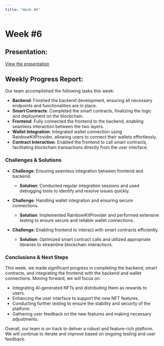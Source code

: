 ```yaml
---
title: "Week #6"
---
```


# **Week #6**

## **Presentation**:

[View the presentation](https://docs.google.com/presentation/d/1_Q5lWlrQ6NzWebq7pFbxcFzotjBBexlmQpr3O0FPxWM/edit?usp=sharing)

## **Weekly Progress Report**:

Our team accomplished the following tasks this week:

- **Backend**: Finished the backend development, ensuring all necessary endpoints and functionalities are in place.
- **Smart Contracts**: Completed the smart contracts, finalizing the logic and deployment on the blockchain.
- **Frontend**: Fully connected the frontend to the backend, enabling seamless interaction between the two layers.
- **Wallet Integration**: Integrated wallet connection using RainbowKitProvider, allowing users to connect their wallets effortlessly.
- **Contract Interaction**: Enabled the frontend to call smart contracts, facilitating blockchain transactions directly from the user interface.

### **Challenges & Solutions**

- **Challenge**: Ensuring seamless integration between frontend and backend.

  - **Solution**: Conducted regular integration sessions and used debugging tools to identify and resolve issues quickly.

- **Challenge**: Handling wallet integration and ensuring secure connections.

  - **Solution**: Implemented RainbowKitProvider and performed extensive testing to ensure secure and reliable wallet connections.

- **Challenge**: Enabling frontend to interact with smart contracts efficiently.

  - **Solution**: Optimized smart contract calls and utilized appropriate libraries to streamline blockchain interactions.

### **Conclusions & Next Steps**

This week, we made significant progress in completing the backend, smart contracts, and integrating the frontend with the backend and wallet connections. Moving forward, we will focus on:

- Integrating AI-generated NFTs and distributing them as rewards to users.
- Enhancing the user interface to support the new NFT features.
- Conducting further testing to ensure the stability and security of the platform.
- Gathering user feedback on the new features and making necessary adjustments.

Overall, our team is on track to deliver a robust and feature-rich platform. We will continue to iterate and improve based on ongoing testing and user feedback.
